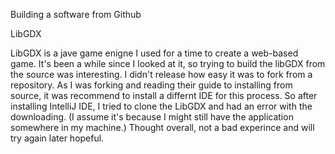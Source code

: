 Building a software from Github

LibGDX

LibGDX is a jave game enigne I used for a time to create a web-based game. It's been a while since I looked at it, so trying to build the libGDX from the source was interesting. I didn't release how easy it was to fork from a repository. As I was forking and reading their guide to installing from source, it was recommend to install a differnt IDE for this process. So after installing IntelliJ IDE, I tried to clone the LibGDX and had an error with the downloading. (I assume it's because I might still have the application somewhere in my machine.) Thought overall, not a bad experince and will try again later hopeful.